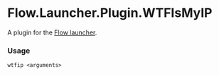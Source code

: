 Flow.Launcher.Plugin.WTFIsMyIP
==================

A plugin for the [Flow launcher](https://github.com/Flow-Launcher/Flow.Launcher).

### Usage

    wtfip <arguments>